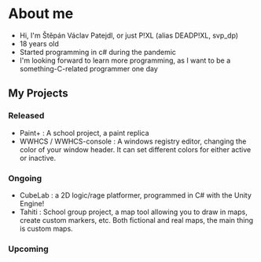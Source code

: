 # About me
- Hi, I'm Štěpán Václav Patejdl, or just P!XL (alias DEADP!XL, svp_dp)
- 18 years old
- Started programming in c# during the pandemic
- I'm looking forward to learn more programming, as I want to be a something-C-related programmer one day

## My Projects
### Released
- Paint+ : A school project, a paint replica
- WWHCS / WWHCS-console : A windows registry editor, changing the color of your window header. It can set different colors for either active or inactive.
### Ongoing
- CubeLab : a 2D logic/rage platformer, programmed in C# with the Unity Engine!
- Tahiti : School group project, a map tool allowing you to draw in maps, create custom markers, etc. Both fictional and real maps, the main thing is custom maps.
### Upcoming
